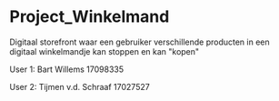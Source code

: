 # Project_Winkelmand
Digitaal storefront waar een gebruiker verschillende producten in een digitaal winkelmandje kan stoppen en kan "kopen"

User 1: Bart Willems 17098335


User 2: Tijmen v.d. Schraaf 17027527
